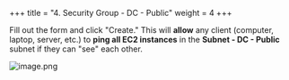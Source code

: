 +++
title = "4. Security Group - DC - Public"
weight = 4
+++


Fill out the form and click "Create." This will **allow** any client (computer, laptop, server, etc.) to **ping all EC2 instances** in the **Subnet - DC - Public** subnet if they can "see" each other.


![image.png](/images/004-iv-setup-vpc-dc-resources/17-553445-image.png)


